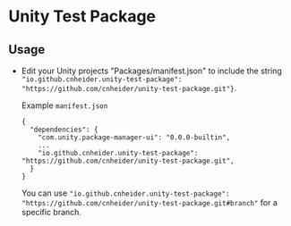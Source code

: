 Unity Test Package
===

## Usage

- Edit your Unity projects "Packages/manifest.json" to include the string 
  `"io.github.cnheider.unity-test-package": "https://github.com/cnheider/unity-test-package.git"}`.
  
  Example `manifest.json`
  ````
  {
    "dependencies": {
      "com.unity.package-manager-ui": "0.0.0-builtin",
      ...
      "io.github.cnheider.unity-test-package": "https://github.com/cnheider/unity-test-package.git",
    }
  }
  ````
  You can use `"io.github.cnheider.unity-test-package": "https://github.com/cnheider/unity-test-package.git#branch"` for a specific branch.
